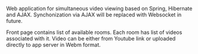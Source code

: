 Web application for simultaneous video viewing based on Spring, Hibernate and AJAX. Synchonization via AJAX will be replaced with Websocket in future.

Front page contains list of available rooms. Each room has list of videos associated with it. Video can be either from Youtube link or uploaded directly to app server in Webm format.
